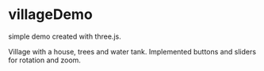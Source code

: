 # villageDemo

simple demo created with three.js.

Village with a house, trees and water tank. Implemented buttons and sliders for rotation and zoom.
